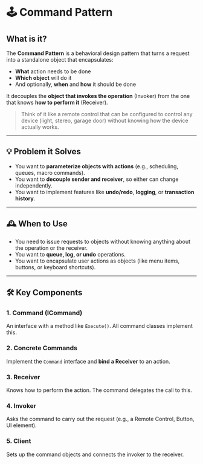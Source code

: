  # 🕹️ Command Pattern

## What is it?

The **Command Pattern** is a behavioral design pattern that turns a request into a standalone object that encapsulates:
- **What** action needs to be done
- **Which object** will do it
- And optionally, **when** and **how** it should be done

It decouples the **object that invokes the operation** (Invoker) from the one that knows **how to perform it** (Receiver).

> Think of it like a remote control that can be configured to control any device (light, stereo, garage door) without knowing how the device actually works.

---

## 💡 Problem it Solves

- You want to **parameterize objects with actions** (e.g., scheduling, queues, macro commands).
- You want to **decouple sender and receiver**, so either can change independently.
- You want to implement features like **undo/redo**, **logging**, or **transaction history**.

---

## 🕰️ When to Use

- You need to issue requests to objects without knowing anything about the operation or the receiver.
- You want to **queue, log, or undo** operations.
- You want to encapsulate user actions as objects (like menu items, buttons, or keyboard shortcuts).

---

## 🛠️ Key Components

### 1. Command (ICommand)
An interface with a method like `Execute()`. All command classes implement this.

### 2. Concrete Commands
Implement the `Command` interface and **bind a Receiver** to an action.

### 3. Receiver
Knows how to perform the action. The command delegates the call to this.

### 4. Invoker
Asks the command to carry out the request (e.g., a Remote Control, Button, UI element).

### 5. Client
Sets up the command objects and connects the invoker to the receiver.


